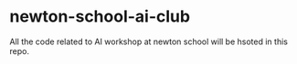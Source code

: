 # newton-school-ai-club

All the code related to AI workshop at newton school will be hsoted in this repo.
